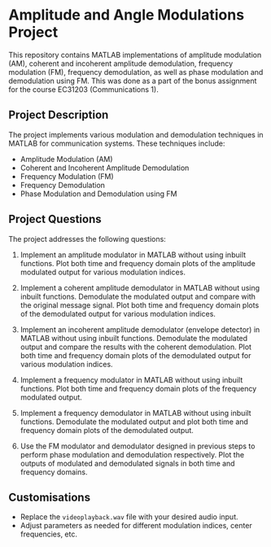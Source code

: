 # Amplitude and Angle Modulations Project

This repository contains MATLAB implementations of amplitude modulation (AM), coherent and incoherent amplitude demodulation, frequency modulation (FM), frequency demodulation, as well as phase modulation and demodulation using FM. This was done as a part of the bonus assignment for the course EC31203 (Communications 1).

## Project Description

The project implements various modulation and demodulation techniques in MATLAB for communication systems. These techniques include:

- Amplitude Modulation (AM)
- Coherent and Incoherent Amplitude Demodulation
- Frequency Modulation (FM)
- Frequency Demodulation
- Phase Modulation and Demodulation using FM

## Project Questions

The project addresses the following questions:

1. Implement an amplitude modulator in MATLAB without using inbuilt functions. Plot both time and frequency domain plots of the amplitude modulated output for various modulation indices.
   
2. Implement a coherent amplitude demodulator in MATLAB without using inbuilt functions. Demodulate the modulated output and compare with the original message signal. Plot both time and frequency domain plots of the demodulated output for various modulation indices.
   
3. Implement an incoherent amplitude demodulator (envelope detector) in MATLAB without using inbuilt functions. Demodulate the modulated output and compare the results with the coherent demodulation. Plot both time and frequency domain plots of the demodulated output for various modulation indices.
   
4. Implement a frequency modulator in MATLAB without using inbuilt functions. Plot both time and frequency domain plots of the frequency modulated output.
   
5. Implement a frequency demodulator in MATLAB without using inbuilt functions. Demodulate the modulated output and plot both time and frequency domain plots of the demodulated output.
   
6. Use the FM modulator and demodulator designed in previous steps to perform phase modulation and demodulation respectively. Plot the outputs of modulated and demodulated signals in both time and frequency domains.

## Customisations

- Replace the `videoplayback.wav` file with your desired audio input.
- Adjust parameters as needed for different modulation indices, center frequencies, etc.

